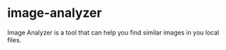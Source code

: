 # image-analyzer

Image Analyzer is a tool that can help you find similar images in you local files.

